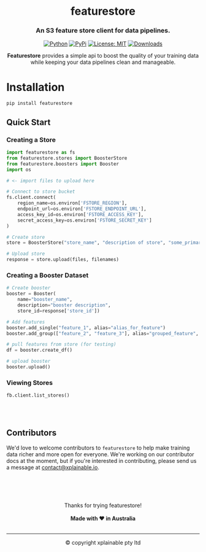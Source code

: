 
<br></br>
<div align="center">
<h1 align="center">featurestore</h1>
<h3 align="center">An S3 feature store client for data pipelines.</h3>
    
[![Python](https://img.shields.io/pypi/pyversions/featurestore)](https://pypi.org/project/featurestore/)
[![PyPi](https://img.shields.io/pypi/v/featurestore?color=blue)](https://pypi.org/project/featurestore/)
[![License: MIT](https://img.shields.io/badge/license-MIT-blue.svg)](https://github.com/xplainable/featurestore/blob/main/LICENSE)
[![Downloads](https://static.pepy.tech/badge/featurestore)](https://pepy.tech/project/featurestore)
    
**Featurestore** provides a simple api to boost the quality of your training data
while keeping your data pipelines clean and manageable.
</div>

# Installation
```shell
pip install featurestore
```

## Quick Start
### Creating a Store
``` python
import featurestore as fs
from featurestore.stores import BoosterStore
from featurestore.boosters import Booster
import os

# <- import files to upload here

# Connect to store bucket
fs.client.connect(
    region_name=os.environ['FSTORE_REGION'],
    endpoint_url=os.environ['FSTORE_ENDPOINT_URL'],
    access_key_id=os.environ['FSTORE_ACCESS_KEY'],
    secret_access_key=os.environ['FSTORE_SECRET_KEY']
)

# Create store
store = BoosterStore("store_name", "description of store", "some_primary_key")

# Upload store
response = store.upload(files, filenames)
```

### Creating a Booster Dataset
``` python
# Create booster
booster = Booster(
    name="booster_name",
    description="booster description",
    store_id=response['store_id'])

# Add features
booster.add_single("feature_1", alias="alias_for_feature")
booster.add_group(["feature_2", "feature_3"], alias="grouped_feature", how='sum')

# pull features from store (for testing)
df = booster.create_df()

# upload booster
booster.upload()
```

### Viewing Stores

```python
fb.client.list_stores()
```

<br></br>

## Contributors
We'd love to welcome contributors to ``featurestore`` to help make training data
richer and more open for everyone. We're working on our contributor docs at the
moment, but if you're interested in contributing, please send us a message at
contact@xplainable.io.


<div align="center">
<br></br>
<br></br>
Thanks for trying featurestore!
<br></br>
<strong>Made with ❤️ in Australia</strong>
<br></br>
<hr>
&copy; copyright xplainable pty ltd
</div>


